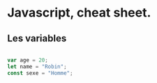 # Javascript, cheat sheet. 

## Les variables 

```javascript 

var age = 20;
let name = "Robin";
const sexe = "Homme";

```
